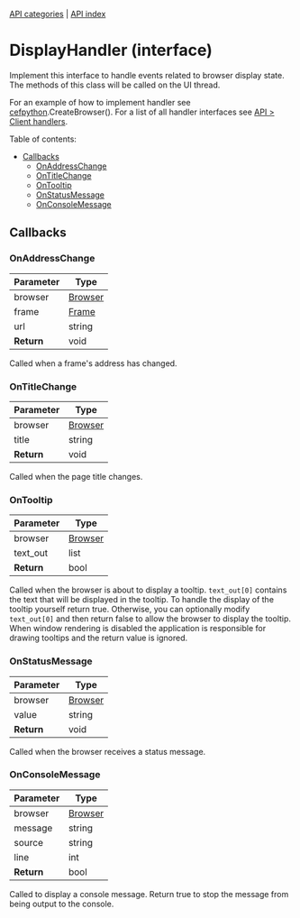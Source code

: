 [API categories](API-categories.md) | [API index](API-index.md)


# DisplayHandler (interface)

Implement this interface to handle events related to browser display state. The methods of this class will be called on the UI thread.

For an example of how to implement handler see [cefpython](cefpython.md).CreateBrowser(). For a list of all handler interfaces see [API > Client handlers](API#Client_handlers).


Table of contents:
* [Callbacks](#callbacks)
  * [OnAddressChange](#onaddresschange)
  * [OnTitleChange](#ontitlechange)
  * [OnTooltip](#ontooltip)
  * [OnStatusMessage](#onstatusmessage)
  * [OnConsoleMessage](#onconsolemessage)


## Callbacks


### OnAddressChange

| Parameter | Type |
| --- | --- |
| browser | [Browser](Browser.md) |
| frame | [Frame](Frame.md) |
| url | string |
| __Return__ | void |

Called when a frame's address has changed.


### OnTitleChange

| Parameter | Type |
| --- | --- |
| browser | [Browser](Browser.md) |
| title | string |
| __Return__ | void |

Called when the page title changes.


### OnTooltip

| Parameter | Type |
| --- | --- |
| browser | [Browser](Browser.md) |
| text_out | list |
| __Return__ | bool |

Called when the browser is about to display a tooltip. `text_out[0]` contains the
text that will be displayed in the tooltip. To handle the display of the
tooltip yourself return true. Otherwise, you can optionally modify `text_out[0]`
and then return false to allow the browser to display the tooltip.
When window rendering is disabled the application is responsible for
drawing tooltips and the return value is ignored.


### OnStatusMessage

| Parameter | Type |
| --- | --- |
| browser | [Browser](Browser.md) |
| value | string |
| __Return__ | void |

Called when the browser receives a status message.


### OnConsoleMessage

| Parameter | Type |
| --- | --- |
| browser | [Browser](Browser.md) |
| message | string |
| source | string |
| line | int |
| __Return__ | bool |

Called to display a console message. Return true to stop the message from
being output to the console.

